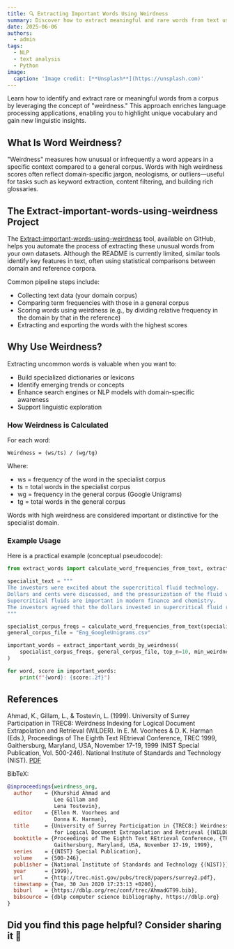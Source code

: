 ```yaml
---
title: 🔍 Extracting Important Words Using Weirdness
summary: Discover how to extract meaningful and rare words from text using the 'weirdness' metric pioneered in NLP.
date: 2025-06-06
authors:
  - admin
tags:
  - NLP
  - text analysis
  - Python
image:
  caption: 'Image credit: [**Unsplash**](https://unsplash.com)'
---
```


Learn how to identify and extract rare or meaningful words from a corpus by leveraging the concept of "weirdness." This approach enriches language processing applications, enabling you to highlight unique vocabulary and gain new linguistic insights.

## What Is Word Weirdness?

"Weirdness" measures how unusual or infrequently a word appears in a specific context compared to a general corpus. Words with high weirdness scores often reflect domain-specific jargon, neologisms, or outliers—useful for tasks such as keyword extraction, content filtering, and building rich glossaries.

## The Extract-important-words-using-weirdness Project

The [Extract-important-words-using-weirdness](https://github.com/andersonmorillo/Extract-important-words-using-weirdness) tool, available on GitHub, helps you automate the process of extracting these unusual words from your own datasets. Although the README is currently limited, similar tools identify key features in text, often using statistical comparisons between domain and reference corpora.

Common pipeline steps include:

- Collecting text data (your domain corpus)
- Comparing term frequencies with those in a general corpus
- Scoring words using weirdness (e.g., by dividing relative frequency in the domain by that in the reference)
- Extracting and exporting the words with the highest scores

## Why Use Weirdness?

Extracting uncommon words is valuable when you want to:

- Build specialized dictionaries or lexicons
- Identify emerging trends or concepts
- Enhance search engines or NLP models with domain-specific awareness
- Support linguistic exploration

### How Weirdness is Calculated

For each word:

    Weirdness = (ws/ts) / (wg/tg)

Where:
- ws = frequency of the word in the specialist corpus
- ts = total words in the specialist corpus
- wg = frequency in the general corpus (Google Unigrams)
- tg = total words in the general corpus

Words with high weirdness are considered important or distinctive for the specialist domain.


### Example Usage

Here is a practical example (conceptual pseudocode):

```python
from extract_words import calculate_word_frequencies_from_text, extract_important_words_by_weirdness

specialist_text = """
The investors were excited about the supercritical fluid technology. 
Dollars and cents were discussed, and the pressurization of the fluid was achieved. 
Supercritical fluids are important in modern finance and chemistry. 
The investors agreed that the dollars invested in supercritical fluid research would yield returns.
"""

specialist_corpus_freqs = calculate_word_frequencies_from_text(specialist_text)
general_corpus_file = "Eng_GoogleUnigrams.csv"

important_words = extract_important_words_by_weirdness(
    specialist_corpus_freqs, general_corpus_file, top_n=10, min_weirdness=1.0
)

for word, score in important_words:
    print(f"{word}: {score:.2f}")
```

## References

Ahmad, K., Gillam, L., & Tostevin, L. (1999). University of Surrey Participation in TREC8: Weirdness Indexing for Logical Document Extrapolation and Retrieval (WILDER). In E. M. Voorhees & D. K. Harman (Eds.), Proceedings of The Eighth Text REtrieval Conference, TREC 1999, Gaithersburg, Maryland, USA, November 17-19, 1999 (NIST Special Publication, Vol. 500-246). National Institute of Standards and Technology (NIST). [PDF](http://trec.nist.gov/pubs/trec8/papers/surrey2.pdf)

BibTeX:

```bibtex
@inproceedings{weirdness_org,
  author    = {Khurshid Ahmad and
               Lee Gillam and
               Lena Tostevin},
  editor    = {Ellen M. Voorhees and
               Donna K. Harman},
  title     = {University of Surrey Participation in {TREC8:} Weirdness Indexing
               for Logical Document Extrapolation and Retrieval {(WILDER)}},
  booktitle = {Proceedings of The Eighth Text REtrieval Conference, {TREC} 1999,
               Gaithersburg, Maryland, USA, November 17-19, 1999},
  series    = {{NIST} Special Publication},
  volume    = {500-246},
  publisher = {National Institute of Standards and Technology {(NIST)}},
  year      = {1999},
  url       = {http://trec.nist.gov/pubs/trec8/papers/surrey2.pdf},
  timestamp = {Tue, 30 Jun 2020 17:23:13 +0200},
  biburl    = {https://dblp.org/rec/conf/trec/AhmadGT99.bib},
  bibsource = {dblp computer science bibliography, https://dblp.org}
}
```

## Did you find this page helpful? Consider sharing it 🙌
